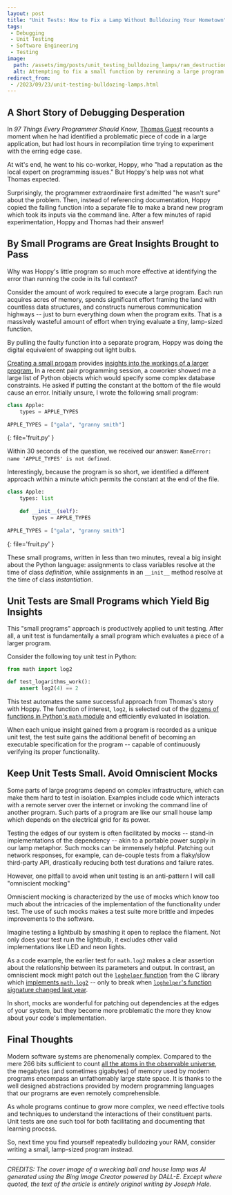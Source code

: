 ```yaml
---
layout: post
title: "Unit Tests: How to Fix a Lamp Without Bulldozing Your Hometown"
tags:
 - Debugging
 - Unit Testing
 - Software Engineering
 - Testing
image:
  path: /assets/img/posts/unit_testing_bulldozing_lamps/ram_destruction_square.jpg
  alt: Attempting to fix a small function by rerunning a large program is like fixing a lamp by bulldozing and rebuilding an entire city.
redirect_from:
 - /2023/09/23/unit-testing-bulldozing-lamps.html
---
```



## A Short Story of Debugging Desperation

In *97 Things Every Programmer Should Know*, [Thomas Guest](https://www.linkedin.com/in/thomasguest) recounts a moment when he had identified a problematic piece of code in a large application, but had lost hours in recompilation time trying to experiment with the erring edge case.

At wit's end, he went to his co-worker, Hoppy, who "had a reputation as the local expert on programming issues." But Hoppy's help was not what Thomas expected.

Surprisingly, the programmer extraordinaire first admitted "he wasn't sure" about the problem. Then, instead of referencing documentation, Hoppy copied the failing function into a separate file to make a brand new program which took its inputs via the command line. After a few minutes of rapid experimentation, Hoppy and Thomas had their answer!

## By Small Programs are Great Insights Brought to Pass

Why was Hoppy's little program so much more effective at identifying the error than running the code in its full context?

Consider the amount of work required to execute a large program. Each run acquires acres of memory, spends significant effort framing the land with countless data structures, and constructs numerous communication highways -- just to burn everything down when the program exits. That is a massively wasteful amount of effort when trying evaluate a tiny, lamp-sized function.

By pulling the faulty function into a separate program, Hoppy was doing the digital equivalent of swapping out light bulbs.

[Creating a small progam](https://stackoverflow.com/help/minimal-reproducible-example) provides [insights into the workings of a larger program.](https://ericlippert.com/2014/03/05/how-to-debug-small-programs/#:~:text=these%20techniques%20then%20scale%20up%20to%20finding%20bugs%20in%20non-trivial%20programs.) In a recent pair programming session, a coworker showed me a large list of Python objects which would specify some complex database constraints. He asked if putting the constant at the bottom of the file would cause an error. Initially unsure, I wrote the following small program:

```python
class Apple:
    types = APPLE_TYPES
    
APPLE_TYPES = ["gala", "granny smith"]
```
{: file='fruit.py' }

Within 30 seconds of the question, we received our answer: `NameError: name 'APPLE_TYPES' is not defined`. 

Interestingly, because the program is so short, we identified a different approach within a minute which permits the constant at the end of the file.

```python
class Apple:
    types: list
    
    def __init__(self):
        types = APPLE_TYPES
    
APPLE_TYPES = ["gala", "granny smith"]
```
{: file='fruit.py' }

These small programs, written in less than two minutes,  reveal a big insight about the Python language: assignments to class variables resolve at the time of class *definition*, while assignments in an `__init__` method resolve at the time of class *instantiation*.

## Unit Tests are Small Programs which Yield Big Insights

This "small programs" approach is productively applied to unit testing. After all, a unit test is fundamentally a small program which evaluates a piece of a larger program.

Consider the following toy unit test in Python:

```python
from math import log2

def test_logarithms_work():
    assert log2(4) == 2
```

This test automates the same successful approach from Thomas's story with Hoppy. The function of interest, `log2`, is selected out of the [dozens of functions in Python's `math` module](https://docs.python.org/3/library/math.html?highlight=math#module-math) and efficiently evaluated in isolation.

When each unique insight gained from a program is recorded as a unique unit test, the test suite gains the additional benefit of becoming an executable specification for the program -- capable of continuously verifying its proper functionality.

## Keep Unit Tests Small. Avoid Omniscient Mocks

Some parts of large programs depend on complex infrastructure, which can make them hard to test in isolation. Examples include code which interacts with a remote server over the internet or invoking the command line of another program. Such parts of a program are like our small house lamp which depends on the electrical grid for its power.

Testing the edges of our system is often facilitated by mocks -- stand-in implementations of the dependency -- akin to a portable power supply in our lamp metaphor. Such mocks can be immensely helpful. Patching out network responses, for example, can de-couple tests from a flaky/slow third-party API, drastically reducing both test durations and failure rates.

However, one pitfall to avoid when unit testing is an anti-pattern I will call "omniscient mocking"

Omniscient mocking is characterized by the use of mocks which know too much about the intricacies of the implementation of the functionality under test. The use of such mocks makes a test suite more brittle and impedes improvements to the software.

Imagine testing a lightbulb by smashing it open to replace the filament. Not only does your test ruin the lightbulb, it excludes other valid implementations like LED and neon lights.

As a code example, the earlier test for `math.log2` makes a clear assertion about the relationship between its parameters and output. In contrast, an omniscient mock might patch out the [`loghelper` function](https://github.com/python/cpython/blob/74c72a2fc73941394839bd912c4814398b461446/Modules/mathmodule.c#L2219) from the C library which [implements `math.log2`](https://github.com/python/cpython/blob/74c72a2fc73941394839bd912c4814398b461446/Modules/mathmodule.c#L2302) -- only to break when [`loghelper`'s function signature changed last year](https://github.com/python/cpython/commit/5a80e8580e2eb9eac4035d81439ed51523fcc4d2).

In short, mocks are wonderful for patching out dependencies at the edges of your system, but they become more problematic the more they know about your code's implementation.

## Final Thoughts

Modern software systems are phenomenally complex. Compared to the mere 266 bits sufficient to count [all the atoms in the observable universe](https://www.thoughtco.com/number-of-atoms-in-the-universe-603795), the megabytes (and sometimes gigabytes) of memory used by modern programs encompass an unfathomably large state space. It is thanks to the well designed abstractions provided by modern programming languages that our programs are even remotely comprehensible.

As whole programs continue to grow more complex, we need effective tools and techniques to understand the interactions of their constituent parts. Unit tests are one such tool for both facilitating and documenting that learning process.

So, next time you find yourself repeatedly bulldozing your RAM, consider writing a small, lamp-sized program instead.

<!--
Proof: 266 bits are sufficient to count the 10**80 atoms in the observable universe.

$ python
>>> (2**266) // (10**80)
1

OR
$ python
>>> import math
>>> math.log2(10**80)
265.754247590989
-->

------

*CREDITS: The cover image of a wrecking ball and house lamp was AI generated using the Bing Image Creator powered by DALL-E. Except where quoted, the text of the article is entirely original writing by Joseph Hale.*